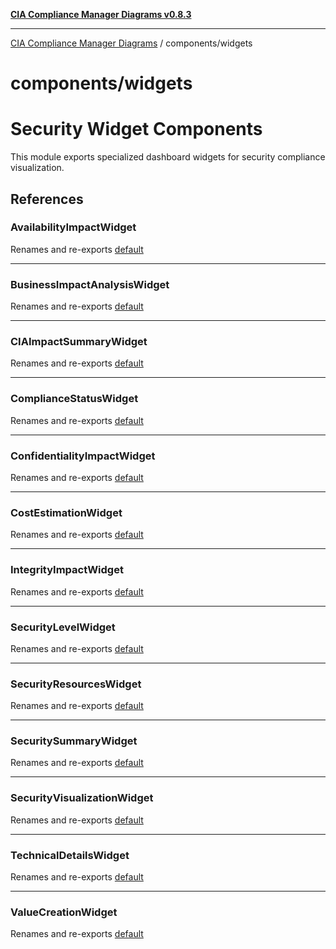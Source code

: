 [**CIA Compliance Manager Diagrams v0.8.3**](../../README.md)

***

[CIA Compliance Manager Diagrams](../../modules.md) / components/widgets

# components/widgets

# Security Widget Components

This module exports specialized dashboard widgets for security compliance visualization.

## References

### AvailabilityImpactWidget

Renames and re-exports [default](AvailabilityImpactWidget/functions/default.md)

***

### BusinessImpactAnalysisWidget

Renames and re-exports [default](BusinessImpactAnalysisWidget/functions/default.md)

***

### CIAImpactSummaryWidget

Renames and re-exports [default](CIAImpactSummaryWidget/functions/default.md)

***

### ComplianceStatusWidget

Renames and re-exports [default](ComplianceStatusWidget/functions/default.md)

***

### ConfidentialityImpactWidget

Renames and re-exports [default](ConfidentialityImpactWidget/functions/default.md)

***

### CostEstimationWidget

Renames and re-exports [default](CostEstimationWidget/functions/default.md)

***

### IntegrityImpactWidget

Renames and re-exports [default](IntegrityImpactWidget/functions/default.md)

***

### SecurityLevelWidget

Renames and re-exports [default](SecurityLevelWidget/functions/default.md)

***

### SecurityResourcesWidget

Renames and re-exports [default](SecurityResourcesWidget/functions/default.md)

***

### SecuritySummaryWidget

Renames and re-exports [default](SecuritySummaryWidget/functions/default.md)

***

### SecurityVisualizationWidget

Renames and re-exports [default](SecurityVisualizationWidget/functions/default.md)

***

### TechnicalDetailsWidget

Renames and re-exports [default](TechnicalDetailsWidget/functions/default.md)

***

### ValueCreationWidget

Renames and re-exports [default](ValueCreationWidget/functions/default.md)
